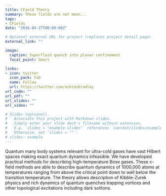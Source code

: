 ```yaml
---
title: CField Theory
summary: These fields are not mean...  
tags:
- CFields
date: "2016-04-27T00:00:00Z"

# Optional external URL for project (replaces project detail page).
external_link: ""

image:
  caption: Superfluid quench into planar confinement
  focal_point: Smart

links:
- icon: twitter
  icon_pack: fab
  name: Follow
  url: https://twitter.com/ashtonbradley
url_code: ""
url_pdf: ""
url_slides: ""
url_video: ""

# Slides (optional).
#   Associate this project with Markdown slides.
#   Simply enter your slide deck's filename without extension.
#   E.g. `slides = "example-slides"` references `content/slides/example-slides.md`.
#   Otherwise, set `slides = ""`.
# slides: example
---
```


Quantum many body systems relevant for ultra-cold gases have vast Hilbert spaces making exact quantum dynamics infeasible. We have developed practical methods for describing high-temperature Bose gases. These c-field methods are able to describe quantum dynamics of 1000,000 atoms at temperatures ranging from above the critical point down to well below the transition temperature. The theory allows description of Kibble-Zurek physics and rich dynamics of quantum quenches trapping vortices and other topological excitations including dark solitons.


<!-- When a quantum system is strongly coupled to its environment the usual approximations used to derive a master equation break down, and we need to use more sophisticated methods. These non-Markovian systems are particularly relevant for understanding the mechanisms of decoherence in solid state systems. We have developed new methods combining the path integral description of quantum mechanics with matrix product based techniques to numerically find the dynamics of these open quantum systems. -->
